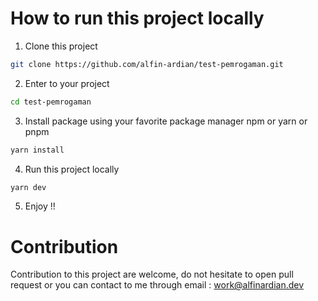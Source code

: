 # How to run this project locally

1. Clone this project

```bash
git clone https://github.com/alfin-ardian/test-pemrogaman.git
```

2. Enter to your project

```bash
cd test-pemrogaman
```

3. Install package using your favorite package manager npm or yarn or pnpm

```bash
yarn install
```

4. Run this project locally

```bash
yarn dev
```

5. Enjoy !!

# Contribution

Contribution to this project are welcome, do not hesitate to open pull request or you can contact to me through email : work@alfinardian.dev
